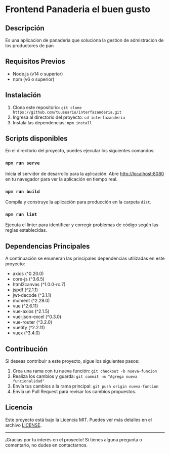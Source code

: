 # Frontend Panaderia el buen gusto
## Descripción
Es una aplicacion de panaderia que soluciona la gestion de admistracion de los productores de pan
## Requisitos Previos
- Node.js (v14 o superior)
- npm (v6 o superior)

## Instalación
1. Clona este repositorio: `git clone https://github.com/tuusuario/interfazanderia.git`
2. Ingresa al directorio del proyecto: `cd interfazanderia`
3. Instala las dependencias: `npm install`

## Scripts disponibles
En el directorio del proyecto, puedes ejecutar los siguientes comandos:

### `npm run serve`
Inicia el servidor de desarrollo para la aplicación. Abre [http://localhost:8080](http://localhost:8080) en tu navegador para ver la aplicación en tiempo real.

### `npm run build`
Compila y construye la aplicación para producción en la carpeta `dist`.

### `npm run lint`
Ejecuta el linter para identificar y corregir problemas de código según las reglas establecidas.

## Dependencias Principales
A continuación se enumeran las principales dependencias utilizadas en este proyecto:

- axios (^0.20.0)
- core-js (^3.6.5)
- html2canvas (^1.0.0-rc.7)
- jspdf (^2.1.1)
- jwt-decode (^3.1.1)
- moment (^2.29.0)
- vue (^2.6.11)
- vue-axios (^2.1.5)
- vue-json-excel (^0.3.0)
- vue-router (^3.2.0)
- vuetify (^2.2.11)
- vuex (^3.4.0)

## Contribución
Si deseas contribuir a este proyecto, sigue los siguientes pasos:

1. Crea una rama con tu nueva función: `git checkout -b nueva-funcion`
2. Realiza los cambios y guarda: `git commit -m "Agrega nueva funcionalidad"`
3. Envía tus cambios a la rama principal: `git push origin nueva-funcion`
4. Envía un Pull Request para revisar los cambios propuestos.

## Licencia
Este proyecto está bajo la Licencia MIT. Puedes ver más detalles en el archivo [LICENSE](LICENSE).

---
¡Gracias por tu interés en el proyecto! Si tienes alguna pregunta o comentario, no dudes en contactarnos.

